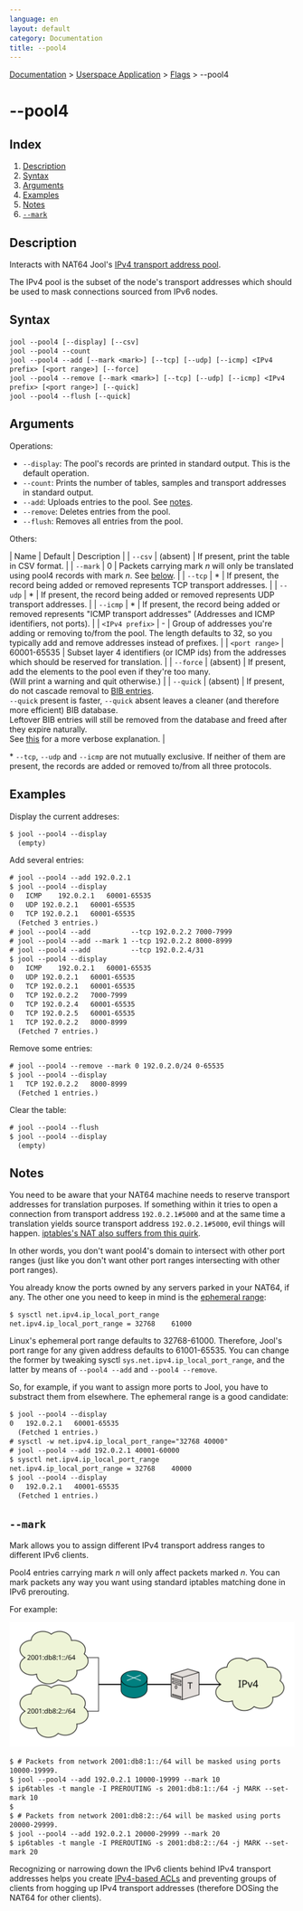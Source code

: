 ```yaml
---
language: en
layout: default
category: Documentation
title: --pool4
---
```


[Documentation](documentation.html) > [Userspace Application](documentation.html#userspace-application) > [Flags](usr-flags.html) > \--pool4

# \--pool4

## Index

1. [Description](#description)
2. [Syntax](#syntax)
3. [Arguments](#arguments)
4. [Examples](#examples)
5. [Notes](#notes)
6. [`--mark`](#mark)

## Description

Interacts with NAT64 Jool's [IPv4 transport address pool](pool4.html).

The IPv4 pool is the subset of the node's transport addresses which should be used to mask connections sourced from IPv6 nodes.

## Syntax

	jool --pool4 [--display] [--csv]
	jool --pool4 --count
	jool --pool4 --add [--mark <mark>] [--tcp] [--udp] [--icmp] <IPv4 prefix> [<port range>] [--force]
	jool --pool4 --remove [--mark <mark>] [--tcp] [--udp] [--icmp] <IPv4 prefix> [<port range>] [--quick]
	jool --pool4 --flush [--quick]

## Arguments

Operations:

* `--display`: The pool's records are printed in standard output. This is the default operation.
* `--count`: Prints the number of tables, samples and transport addresses in standard output.
* `--add`: Uploads entries to the pool. See [notes](#notes).
* `--remove`: Deletes entries from the pool.
* `--flush`: Removes all entries from the pool.

Others:

| Name | Default | Description |
| `--csv` | (absent) | If present, print the table in CSV format. |
| `--mark` | 0 | Packets carrying mark _n_ will only be translated using pool4 records with mark _n_. See [below](#mark). |
| `--tcp` | * | If present, the record being added or removed represents TCP transport addresses. |
| `--udp` | * | If present, the record being added or removed represents UDP transport addresses. |
| `--icmp` | * | If present, the record being added or removed represents "ICMP transport addresses" (Addresses and ICMP identifiers, not ports). |
| `<IPv4 prefix>` | - | Group of addresses you're adding or removing to/from the pool. The length defaults to 32, so you typically add and remove addresses instead of prefixes. |
| `<port range>` | 60001-65535 | Subset layer 4 identifiers (or ICMP ids) from the addresses which should be reserved for translation. |
| `--force` | (absent) | If present, add the elements to the pool even if they're too many.<br />(Will print a warning and quit otherwise.) |
| `--quick` | (absent) | If present, do not cascade removal to [BIB entries](bib.html).<br />`--quick` present is faster, `--quick` absent leaves a cleaner (and therefore more efficient) BIB database.<br />Leftover BIB entries will still be removed from the database and freed after they expire naturally.<br />See [this](usr-flags-quick.html) for a more verbose explanation. |

\* `--tcp`, `--udp` and `--icmp` are not mutually exclusive. If neither of them are present, the records are added or removed to/from all three protocols.

## Examples

Display the current addreses:

	$ jool --pool4 --display 
	  (empty)

Add several entries:

	# jool --pool4 --add 192.0.2.1
	$ jool --pool4 --display
	0	ICMP	192.0.2.1	60001-65535
	0	UDP	192.0.2.1	60001-65535
	0	TCP	192.0.2.1	60001-65535
	  (Fetched 3 entries.)
	# jool --pool4 --add          --tcp 192.0.2.2 7000-7999
	# jool --pool4 --add --mark 1 --tcp 192.0.2.2 8000-8999
	# jool --pool4 --add          --tcp 192.0.2.4/31
	$ jool --pool4 --display
	0	ICMP	192.0.2.1	60001-65535
	0	UDP	192.0.2.1	60001-65535
	0	TCP	192.0.2.1	60001-65535
	0	TCP	192.0.2.2	7000-7999
	0	TCP	192.0.2.4	60001-65535
	0	TCP	192.0.2.5	60001-65535
	1	TCP	192.0.2.2	8000-8999
	  (Fetched 7 entries.)

Remove some entries:

	# jool --pool4 --remove --mark 0 192.0.2.0/24 0-65535
	$ jool --pool4 --display
	1	TCP	192.0.2.2	8000-8999
	  (Fetched 1 entries.)

Clear the table:

	# jool --pool4 --flush
	$ jool --pool4 --display
	  (empty)

## Notes

You need to be aware that your NAT64 machine needs to reserve transport addresses for translation purposes. If something within it tries to open a connection from transport address `192.0.2.1#5000` and at the same time a translation yields source transport address `192.0.2.1#5000`, evil things will happen. [iptables's NAT also suffers from this quirk](https://github.com/NICMx/NAT64/wiki/issue67:-Linux's-MASQUERADING-does-not-care-about-the-source-natting-overriding-existing-connections.).

In other words, you don't want pool4's domain to intersect with other port ranges (just like you don't want other port ranges intersecting with other port ranges).

You already know the ports owned by any servers parked in your NAT64, if any. The other one you need to keep in mind is the [ephemeral range](https://en.wikipedia.org/wiki/Ephemeral_port):

	$ sysctl net.ipv4.ip_local_port_range 
	net.ipv4.ip_local_port_range = 32768	61000

Linux's ephemeral port range defaults to 32768-61000. Therefore, Jool's port range for any given address defaults to 61001-65535. You can change the former by tweaking sysctl `sys.net.ipv4.ip_local_port_range`, and the latter by means of `--pool4 --add` and `--pool4 --remove`.

So, for example, if you want to assign more ports to Jool, you have to substract them from elsewhere. The ephemeral range is a good candidate:

	$ jool --pool4 --display
	0	192.0.2.1	60001-65535
	  (Fetched 1 entries.)
	# sysctl -w net.ipv4.ip_local_port_range="32768 40000"
	# jool --pool4 --add 192.0.2.1 40001-60000
	$ sysctl net.ipv4.ip_local_port_range 
	net.ipv4.ip_local_port_range = 32768	40000
	$ jool --pool4 --display
	0	192.0.2.1	40001-65535
	  (Fetched 1 entries.)

## `--mark`

Mark allows you to assign different IPv4 transport address ranges to different IPv6 clients.

Pool4 entries carrying mark _n_ will only affect packets marked _n_. You can mark packets any way you want using standard iptables matching done in IPv6 prerouting.

For example:

![TODO diagram](../images/network/pool4-mark.svg)

	$ # Packets from network 2001:db8:1::/64 will be masked using ports 10000-19999.
	$ jool --pool4 --add 192.0.2.1 10000-19999 --mark 10
	$ ip6tables -t mangle -I PREROUTING -s 2001:db8:1::/64 -j MARK --set-mark 10
	$
	$ # Packets from network 2001:db8:2::/64 will be masked using ports 20000-29999.
	$ jool --pool4 --add 192.0.2.1 20000-29999 --mark 20
	$ ip6tables -t mangle -I PREROUTING -s 2001:db8:2::/64 -j MARK --set-mark 20

Recognizing or narrowing down the IPv6 clients behind IPv4 transport addresses helps you create [IPv4-based ACLs](https://github.com/NICMx/NAT64/issues/115) and preventing groups of clients from hogging up IPv4 transport addresses (therefore DOSing the NAT64 for other clients).

